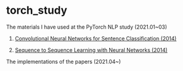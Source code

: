 # torch_study
The materials I have used at the PyTorch NLP study (2021.01~03)

1) [Convolutional Neural Networks for Sentence Classification (2014)](https://www.aclweb.org/anthology/D14-1181.pdf)

2) [Sequence to Sequence Learning with Neural Networks (2014)](https://arxiv.org/pdf/1409.3215.pdf)

The implementations of the papers (2021.04~)

